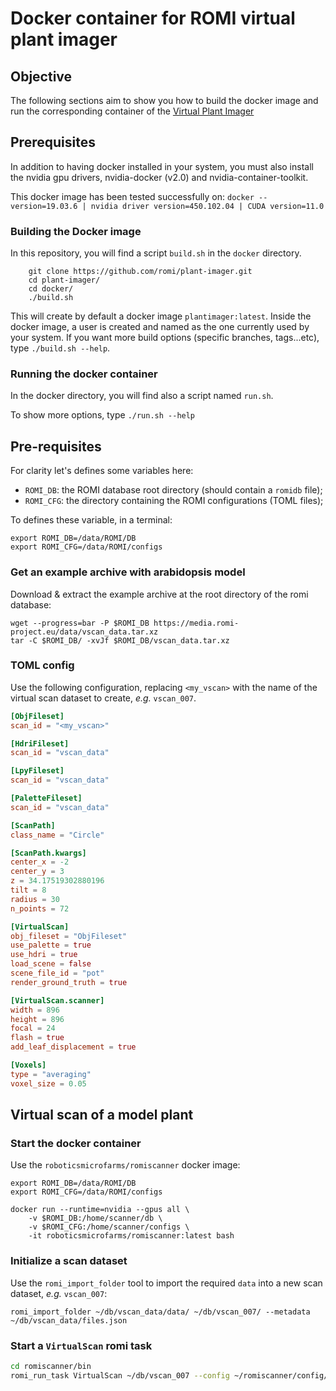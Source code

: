 Docker container for ROMI virtual plant imager
=============================================

## Objective
The following sections aim to show you how to build the docker image and run the corresponding container of the [Virtual Plant Imager](https://github.com/romi/plant-imager)

## Prerequisites
In addition to having docker installed in your system, you must also install the nvidia gpu drivers, nvidia-docker (v2.0) and nvidia-container-toolkit.

This docker image has been tested successfully on:
`docker --version=19.03.6 | nvidia driver version=450.102.04 | CUDA version=11.0`

### Building the Docker image
In this repository, you will find a script `build.sh` in the `docker` directory.

```shell
    git clone https://github.com/romi/plant-imager.git
    cd plant-imager/
    cd docker/
    ./build.sh
```
This will create by default a docker image `plantimager:latest`.
Inside the docker image, a user is created and named as the one currently used by your system.
If you want more build options (specific branches, tags...etc), type `./build.sh --help`.

### Running the docker container
In the docker directory, you will find also a script named `run.sh`.

To show more options, type `./run.sh --help`


## Pre-requisites
For clarity let's defines some variables here:

* `ROMI_DB`: the ROMI database root directory (should contain a `romidb` file);
* `ROMI_CFG`: the directory containing the ROMI configurations (TOML files);

To defines these variable, in a terminal:
```shell
export ROMI_DB=/data/ROMI/DB
export ROMI_CFG=/data/ROMI/configs
```

### Get an example archive with arabidopsis model
Download & extract the example archive at the root directory of the romi database: 
```shell
wget --progress=bar -P $ROMI_DB https://media.romi-project.eu/data/vscan_data.tar.xz
tar -C $ROMI_DB/ -xvJf $ROMI_DB/vscan_data.tar.xz
```

### TOML config
Use the following configuration, replacing `<my_vscan>` with the name of the virtual scan dataset to create, *e.g.* `vscan_007`.

```toml
[ObjFileset]
scan_id = "<my_vscan>"

[HdriFileset]
scan_id = "vscan_data"

[LpyFileset]
scan_id = "vscan_data"

[PaletteFileset]
scan_id = "vscan_data"

[ScanPath]
class_name = "Circle"

[ScanPath.kwargs]
center_x = -2
center_y = 3
z = 34.17519302880196
tilt = 8
radius = 30
n_points = 72

[VirtualScan]
obj_fileset = "ObjFileset"
use_palette = true
use_hdri = true
load_scene = false
scene_file_id = "pot"
render_ground_truth = true

[VirtualScan.scanner]
width = 896
height = 896
focal = 24
flash = true
add_leaf_displacement = true

[Voxels]
type = "averaging"
voxel_size = 0.05
```

## Virtual scan of a model plant


### Start the docker container
Use the `roboticsmicrofarms/romiscanner` docker image:
```shell
export ROMI_DB=/data/ROMI/DB
export ROMI_CFG=/data/ROMI/configs

docker run --runtime=nvidia --gpus all \
    -v $ROMI_DB:/home/scanner/db \
    -v $ROMI_CFG:/home/scanner/configs \
    -it roboticsmicrofarms/romiscanner:latest bash
```


### Initialize a scan dataset
Use the `romi_import_folder` tool to import the required `data` into a new scan dataset, *e.g.* `vscan_007`:
```shell 
romi_import_folder ~/db/vscan_data/data/ ~/db/vscan_007/ --metadata ~/db/vscan_data/files.json
```

### Start a `VirtualScan` romi task
```bash
cd romiscanner/bin
romi_run_task VirtualScan ~/db/vscan_007 --config ~/romiscanner/config/vscan_obj.toml
```